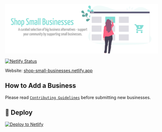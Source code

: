 ![Repository Banner](shop-small-businesses.png)

[![Netlify Status](https://api.netlify.com/api/v1/badges/c9826366-28b8-4999-82c6-bbf4b46df6b5/deploy-status)](https://app.netlify.com/sites/shop-small-businesses/deploys)

Website: [shop-small-businesses.netlify.app](https://shop-small-businesses.netlify.app/)

## How to Add a Business

Please read [`Contributing Guidelines`](./contributing.md) before submitting new businesses.

## 💫 Deploy

[![Deploy to Netlify](https://www.netlify.com/img/deploy/button.svg)](https://app.netlify.com/start/deploy?repository=https://github.com/jeannienguyen/shop-small-businesses)
